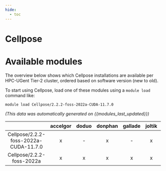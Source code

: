 ```yaml
---
hide:
  - toc
---
```


Cellpose
========

# Available modules


The overview below shows which Cellpose installations are available per HPC-UGent Tier-2 cluster, ordered based on software version (new to old).

To start using Cellpose, load one of these modules using a `module load` command like:

```shell
module load Cellpose/2.2.2-foss-2022a-CUDA-11.7.0
```

*(This data was automatically generated on {{modules_last_updated}})*  

| |accelgor|doduo|donphan|gallade|joltik|shinx|skitty|
| :---: | :---: | :---: | :---: | :---: | :---: | :---: | :---: |
|Cellpose/2.2.2-foss-2022a-CUDA-11.7.0|x|-|x|-|x|-|-|
|Cellpose/2.2.2-foss-2022a|x|x|x|x|x|-|-|
